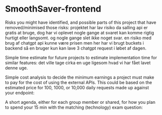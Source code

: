 # SmoothSaver-frontend

Risks you might have identified, and possible parts of this project that have removed/minimised those risks:
projektet har lav risiko da salling api er gratis at bruge, dog har vi oplevet nogle gange at svaret kan komme rigtig hurtigt eller langsomt. og nogle gange slet ikke noget svar.
en risiko med brug af chatgpt api kunne være prisen men her har vi brugt buckets i backend så en bruger kun kan lave 3 chatgpt request i løbet af dagen. 

Simple time estimate for future projects to estimate implementation time for similar features:
det ville tage cirka en uge ligesom hvad vi har fået lavet denne uge.

Simple cost analysis to decide the minimum earnings a project must make to pay for the cost of using the external APIs. This could be based on the estimated price for 100, 1000, or 10,000 daily requests made up against your endpoint:



A short agenda, either for each group member or shared, for how you plan to spend your 15 min with the matching (technology) exam question:

